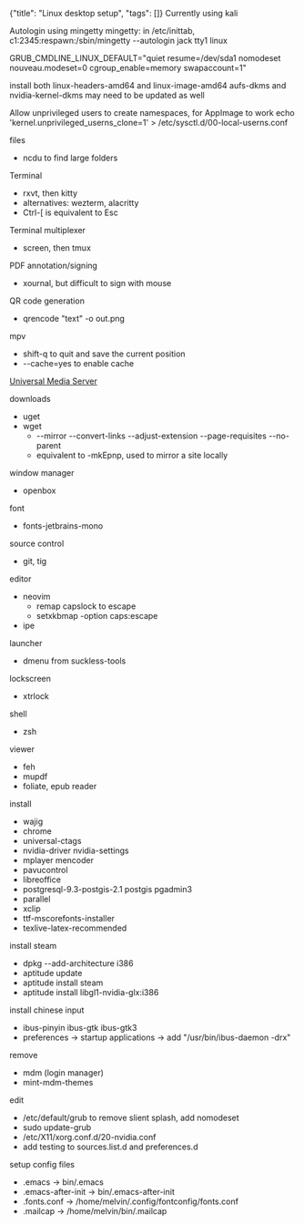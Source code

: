 {"title": "Linux desktop setup", "tags": []}
Currently using kali

Autologin using mingetty mingetty: in /etc/inittab,
c1:2345:respawn:/sbin/mingetty --autologin jack tty1 linux

GRUB_CMDLINE_LINUX_DEFAULT="quiet resume=/dev/sda1 nomodeset nouveau.modeset=0 cgroup_enable=memory swapaccount=1"

install both linux-headers-amd64 and linux-image-amd64
aufs-dkms and nvidia-kernel-dkms may need to be updated as well

Allow unprivileged users to create namespaces, for AppImage to work
echo 'kernel.unprivileged_userns_clone=1' > /etc/sysctl.d/00-local-userns.conf

files
* ncdu to find large folders

Terminal
* rxvt, then kitty
* alternatives: wezterm, alacritty
* Ctrl-[ is equivalent to Esc

Terminal multiplexer
* screen, then tmux

PDF annotation/signing
* xournal, but difficult to sign with mouse

QR code generation
* qrencode "text" -o out.png

mpv
* shift-q to quit and save the current position
* --cache=yes to enable cache

[Universal Media Server](https://www.universalmediaserver.com/)

downloads
* uget
* wget
  * --mirror --convert-links --adjust-extension --page-requisites --no-parent
  * equivalent to -mkEpnp, used to mirror a site locally

window manager
* openbox

font
* fonts-jetbrains-mono

source control
* git, tig

editor
* neovim
  * remap capslock to escape
  * setxkbmap -option caps:escape
* ipe

launcher
* dmenu from suckless-tools

lockscreen
* xtrlock

shell
* zsh

viewer
* feh
* mupdf
* foliate, epub reader

install
* wajig
* chrome
* universal-ctags
* nvidia-driver nvidia-settings
* mplayer mencoder
* pavucontrol
* libreoffice
* postgresql-9.3-postgis-2.1 postgis pgadmin3
* parallel
* xclip
* ttf-mscorefonts-installer
* texlive-latex-recommended

install steam
* dpkg --add-architecture i386
* aptitude update
* aptitude install steam
* aptitude install libgl1-nvidia-glx:i386

install chinese input
* ibus-pinyin ibus-gtk ibus-gtk3
* preferences -> startup applications -> add "/usr/bin/ibus-daemon -drx"

remove
* mdm (login manager)
* mint-mdm-themes

edit
* /etc/default/grub to remove slient splash, add nomodeset
* sudo update-grub
* /etc/X11/xorg.conf.d/20-nvidia.conf
* add testing to sources.list.d and preferences.d

setup config files
* .emacs -> bin/.emacs
* .emacs-after-init -> bin/.emacs-after-init
* .fonts.conf -> /home/melvin/.config/fontconfig/fonts.conf
* .mailcap -> /home/melvin/bin/.mailcap

